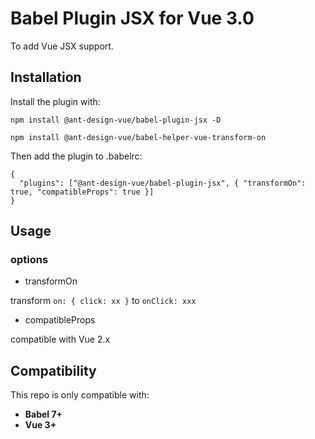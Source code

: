 # Babel Plugin JSX for Vue 3.0

To add Vue JSX support.

## Installation

Install the plugin with:

```
npm install @ant-design-vue/babel-plugin-jsx -D

npm install @ant-design-vue/babel-helper-vue-transform-on
```

Then add the plugin to .babelrc:

```
{
  "plugins": ["@ant-design-vue/babel-plugin-jsx", { "transformOn": true, "compatibleProps": true }]
}
```

## Usage

### options

* transformOn

transform `on: { click: xx }` to `onClick: xxx`
* compatibleProps

compatible with Vue 2.x

## Compatibility

This repo is only compatible with:

- **Babel 7+**
- **Vue 3+**

